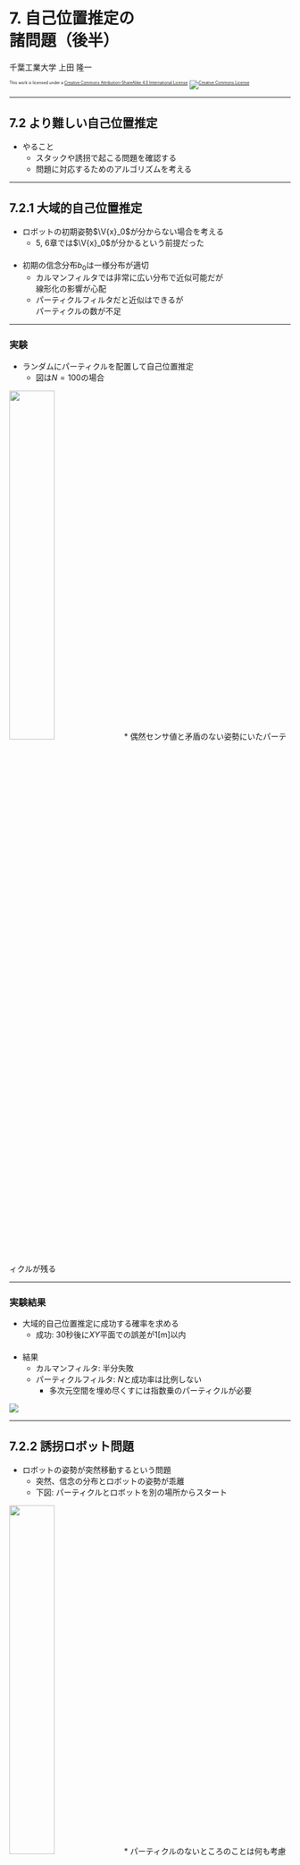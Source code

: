 $\newcommand{\V}[1]{\boldsymbol{#1}}$

# 7. 自己位置推定の<br />諸問題（後半）

千葉工業大学 上田 隆一

<p style="font-size:50%">
This work is licensed under a <a rel="license" href="http://creativecommons.org/licenses/by-sa/4.0/">Creative Commons Attribution-ShareAlike 4.0 International License</a>.
<a rel="license" href="http://creativecommons.org/licenses/by-sa/4.0/">
<img alt="Creative Commons License" style="border-width:0" src="https://i.creativecommons.org/l/by-sa/4.0/88x31.png" /></a>
</p>

---

## 7.2 より難しい自己位置推定

* やること
    * スタックや誘拐で起こる問題を確認する
    * 問題に対応するためのアルゴリズムを考える

---

## 7.2.1 大域的自己位置推定

* ロボットの初期姿勢$\V{x}_0$が分からない場合を考える
    * 5, 6章では$\V{x}_0$が分かるという前提だった<br />　
* 初期の信念分布$b_0$は一様分布が適切
    * カルマンフィルタでは非常に広い分布で近似可能だが<br />線形化の影響が心配
    * パーティクルフィルタだと近似はできるが<br />パーティクルの数が不足

---

### 実験

* ランダムにパーティクルを配置して自己位置推定
    * 図は$N=100$の場合<br />
<img width="40%" src="./figs/mcl_global.gif" />
    * 偶然センサ値と矛盾のない姿勢にいたパーティクルが残る


---

### 実験結果

* 大域的自己位置推定に成功する確率を求める
    * 成功: 30秒後に$XY$平面での誤差が1[m]以内<br />　
* 結果
    * カルマンフィルタ: 半分失敗
    * パーティクルフィルタ: $N$と成功率は比例しない
        * 多次元空間を埋め尽くすには指数乗のパーティクルが必要

![](./figs/table7.1.jpg)

---

## 7.2.2 誘拐ロボット問題

* ロボットの姿勢が突然移動するという問題
    * 突然、信念の分布とロボットの姿勢が乖離
    * 下図: パーティクルとロボットを別の場所からスタート<br />
<img width="40%" src="./figs/mcl_kidnap.gif" />
    * パーティクルのないところのことは何も考慮されないので<br />対応不可能


---

### 実験と結果

* 大域的自己位置推定のときと同様に実験
    * 前ページのアニメーションのようにロボットを信念分布と離してスタート<br />　
* パーティクルフィルタ: 対応できていない
* カルマンフィルタ: 多少は対応可能
    * 少しずつ分布が観測したランドマークの方に寄っていくので

<img width="70%" src="./figs/table7.2.jpg" />

---

## 7.3 推定の誤りの考慮

* 信念分布が間違っているかもしれない
    * これを今まで考えてこなかったのがいけない
    * ロボットの不安を拡張
        * 姿勢が不確か$\rightarrow$<span style="color:red">推定自体が不確か</span><br />　
* 準備
    * 「信念分布が正しいかどうかを表す変数$\Upsilon$」の導入
        * $\Upsilon$: 緊急事態を表すフラグ<br />（$\Upsilon$は「ウプシロン」と読む）
            * $\Upsilon=0$: 正しい
            * $\Upsilon=1$: 正しくない（= 緊急事態発生）<br />

---

### 信念分布の拡張

* $\Upsilon$を考慮して信念分布を書き直し
    * $b(\boldsymbol{x}) = b(\boldsymbol{x} | \Upsilon=0)P(\Upsilon=0) + b(\boldsymbol{x} | \Upsilon=1)P(\Upsilon=1)$
        * 第一項: 今までの信念分布
        * 第二項: 自己位置推定が間違っているときの信念分布<br />　
* 新たな信念分布の計算に必要なこと
    * 確率分布$P(\Upsilon)$をどうやって求めるか
        * 注意: 本書や以後のスライドではこれより簡単な問題を扱うだけにとどめており、いつ$\Upsilon=1$とするかどうかだけを求めている
    * 分布$b(\boldsymbol{x} | \Upsilon=1)$をどう作るか


---

## 7.3.1 信念分布が信頼できるか<br />どうかの判断

* このタイトルの「信念分布」: 拡張前の信念分布
    * $b(\boldsymbol{x} | \Upsilon=0)$のこと<br />　
* やること: いつ$\Upsilon=1$とするのかを考える<br />　
* やりかた:
    * $\hat{b}(\boldsymbol{x} | \Upsilon=0)$と得られたセンサ値$\textbf{z}$を比較
        * $\hat{b}$: ロボットの移動$\V{u}$が反映された信念分布
            * 時刻の添字$t$を省略しています
    * $\hat{b}(\boldsymbol{x} | \Upsilon=0)$を信じたときに$\textbf{z}$が得られそうにないなら<br />$\Upsilon=1$

---

### 周辺尤度

* 「$\hat{b}(\boldsymbol{x} | \Upsilon=0)$を信じたときに$\textbf{z}$が得られそう」<br />を数値化したもの
$$\alpha = \langle p(\textbf{z} | \boldsymbol{x}') \rangle_{\hat{b}(\boldsymbol{x}')}$$
* 周辺尤度の計算
    * 周辺尤度はベイズの定理の分母
         * $b(\boldsymbol{x}) = \hat{b}(\boldsymbol{x} | \textbf{z}) = \dfrac{ p(\textbf{z} | \boldsymbol{x}) \hat{b}(\boldsymbol{x}) } { p(\textbf{z}) } = \dfrac{ p(\textbf{z} | \boldsymbol{x}) \hat{b}(\boldsymbol{x}) } { \langle p(\textbf{z} | \boldsymbol{x}') \rangle_{\hat{b}(\boldsymbol{x}')}}$
    * <span style="color:red">パーティクルフィルタでは$\textbf{z}$反映後の正規化前の重みの合計</span>
        * $\alpha = \sum_{i=0}^{N-1} w^{(i)} = \sum_{i=0}^{N-1} p(\textbf{z} | \V{x}^{(i)}) w^{(i)}$
        * 簡単に計算できるので閾値処理で$\Upsilon=0,1$を判断

---

### 周辺尤度の閾値の決定

* 書籍での方法
    1. パーティクルが真の姿勢から離れないか監視しながらロボットとMCLを動作
    2. 1の間、$\alpha$の値を記録
    3. 2の最小値を下回るように閾値$\alpha_\text{th}$を決定<br />　
* 結果
    * ランドマークを1個だけ観測した場合: $\alpha > 0.01$
    * ランドマーク2個を同時に観測した場合: $\alpha > 0.07$
    * 参考: パーティクルの姿勢とセンサ値が大きく乖離すると$\alpha = 10^{-150}$くらいの小さい値になる<br />　
* $\alpha_\text{th} = 0.001$に設定
    * オクルージョンなどがないという前提で設定したので少し雑

---

## 7.3.2 単純リセットの実装

* 周辺尤度が閾値を下回ったらどうするのか？ 
    * 下のふたつの式から$b(\boldsymbol{x}) = b(\boldsymbol{x} | \Upsilon=1)$
        * $P(\Upsilon=1) = 1$
        * $b(\boldsymbol{x}) = b(\boldsymbol{x} | \Upsilon=0)P(\Upsilon=0) + b(\boldsymbol{x} | \Upsilon=1)P(\Upsilon=1)$
    * つまり信念分布を「いままでの自己位置推定が間違っていたときの代用の信念分布」で置き換え
        * これを<span style="color:red">リセット</span>と呼ぶ<br />　
* $b(\boldsymbol{x} | \Upsilon=1)$は何か？
    * とりあえず一様分布と考えてみましょう
        * 何も情報がないので
    * パーティクルを一様分布状に再配置
        * 「単純リセット」と呼ぶ

---

### 単純リセットの挙動

* 大域的自己位置推定を<br />やりなおすことになるので、<br />運次第となる
    * ただしリセットなしより改善
    * 誘拐ロボット問題の実験: <br />成功回数$446$回
        * $N=100$、$1000$回試行<br />　
* 実用的な環境では$N$が不足<br />　

<img width="35%" src="./figs/simple_reset_mcl.gif" />

もっと効率の良い方法はないか？

---

## 7.3.3 センサリセットの実装

* 一様分布ではなくリセットを引き起こしたセンサ値$\textbf{z}$に基づいてパーティクルを置き直すことを考える<br />
$\Longrightarrow$<span style="color:red">センサリセット</span>
    * $b(\V{x}) = \eta L(\V{x} | \textbf{z})$<br />　
* センサリセットのアルゴリズム
    * 尤度関数$L(\V{x} | \textbf{z})$から$N$個パーティクルをドロー


---

### センサリセットの挙動

* 単純リセットより効率がよい
    * 誘拐ロボット問題の実験: 585回/1000回成功
    * より狭い領域にパーティクルを配置できるので

<img width="40%" src="./figs/sensor_reset.gif" />


---

## 7.3.4 センサリセットの問題と<span style="text-transform:none">adaptive MCL</span>

* 単純リセットもセンサリセットもセンサ値の大きな誤差に弱い
    * 誤発動でいままで推定が正しかったのにリセットされる
    * これならリセットがないほうがよい<br />　
* 対応: 1個の$\textbf{z}$でリセットを判断しない
    * $\alpha$の値がしばらくの間だけ小さい場合にリセット

---

### <span style="text-transform:none">adaptive MCL</span>

* 次のような方法で急なリセットを防ぐ
    * 変数$\alpha_\text{slow}, \alpha_\text{fast}$を次のように更新
        * $\alpha_\text{slow} \longleftarrow \alpha_\text{slow} + \alpha_\text{th-slow} (\alpha - \alpha_\text{slow})$
        * $\alpha_\text{fast} \longleftarrow \alpha_\text{fast} + \alpha_\text{th-fast} (\alpha - \alpha_\text{fast})$
    * $\alpha_\text{th-slow}, \alpha_\text{th-fast}$は閾値
        * $0 < \alpha_\text{th-slow} \ll \alpha_\text{th-fast} < 1$ （例: $\alpha_\text{th-slow} = 0.001, \alpha_\text{th-fast} = 0.1$）
        * $\alpha$が小さい状態が続く$\rightarrow$先に$\alpha_\text{fast}$が0に接近$\rightarrow$あとから$\alpha_\text{slow}$が0に接近<br />　
* $\alpha_\text{slow}, \alpha_\text{fast}$にもとづき、$\tilde{N}$個のパーティクルを置き直し
    * $\tilde{N} = N \max \left(0, 1 - \alpha_\text{fast}/\alpha_\text{slow} \right)$
        * $\alpha_\text{fast} < \alpha_\text{slow}$のときに一部のパーティクルが置き直される
    * やっている計算
        * $b(\V{x}) = b(\V{x} | \Upsilon=0)\dfrac{1-\tilde{N}}{N} + b(\V{x} | \Upsilon=1)\dfrac{\tilde{N}}{N}$

---

### <span style="text-transform:none">adaptive MCL</span>の挙動

* $N=1000$、観測でファントムを起こす
    * $\alpha_\text{th-slow} = 0.001, \alpha_\text{th-fast} = 0.1$
* 左図: 誘拐なし
    * 突発的な周辺尤度の低下ではリセットが起きない
* 右図: 誘拐あり
    * リセットが起こる（$\tilde{N}$が少ないので不安定）

<img width="35%" src="./figs/adaptive_mcl_phantom.gif" />
<img width="35%" src="./figs/adaptive_mcl_phantom_kidnap.gif" />


---

## 7.3.5 膨張リセット

* adaptive MCLは「無駄なリセットを起こさない」という方針だが、リセットが起きても急激に分布の形状を変えないという方針も考えられる<br />　
* 膨張リセット
    * 元の信念分布を広げる（ぼかす）ようにリセット
        * パーティクルの分布を膨張させる
    * 本書での実装
        * リセット前の分布のパーティクルにブラウン運動させて分布を拡散
            * ガウス分布に従う量だけ変異させる
	        * 標準偏差: $X, Y$軸方向それぞれ0.2[mm]、$\theta$方向0.2[rad]


---

### 膨張リセットの挙動

* $N=100$、ファントム有り
* 左図: 膨張を繰り返して誘拐を解消
* 右図: スタックしてもパーティクルが戻ってくる
<img width="35%" src="./figs/expansion_reset.gif" />
&nbsp;
<img width="35%" src="./figs/expansion_reset_stuck.gif" />
* 誘拐ロボット問題の実験: $N=100$で$334$回/$1000$回成功
    * 収束が30[s]では足りない


---

## 7.3.6 膨張リセットとセンサリセットの組み合わせ

* 膨張リセットの短所
    * センサリセットより誘拐の解決に時間がかかる
    * パーティクルが広がりすぎると大域的自己位置推定と変わらない<br />　
* $\Longrightarrow$複合リセット
    * 膨張を何回か繰り返したらセンサリセットに切り替え
        * とってつけたようだが、パーティクルが過度に広がって推定不能になることを防いでいる

---

### 複合リセットの挙動

* 図の例: 4回膨張リセットが連続したら5回目でセンサリセットに切り替え
* 誘拐ロボット問題の実験: $N=100$で$609$回/$1000$回成功
    * とってつけたようだが機能する
    * ただしファントムが連続で見えた場合には誤作動する

<img width="40%" src="./figs/expansion_sensor_reset.gif" />

---

## 7.4 MCLにおける変則的な分布の利用

* いままでMCLでの確率モデルはガウス分布を使っていたが、MCLではその必要はない
    * 尤度関数は自由に定義できる<br />　
* やること
    * オクルージョンを考慮した尤度関数の設計


---

### オクルージョンの影響

* 本書でいうオクルージョンの設定
    * ランドマークが移動障害物に隠れて<br />欠けて見え、実際より遠く見える<br />　
* 図: 何も対応せずにMCLを実行
    * ランドマークから遠い<br />パーティクルが残って<br />自己位置推定できない<br />　

<img width="38%" src="./figs/occlusion_mcl.gif" />


---

### いつ発生するか分からない<br />観測への妨害の対応

* リセットにたよらず尤度関数で対応する場合
    * 可能ならば、妨害が起こっている可能性を<span style="color:red">常に</span>考える
<br />$\Longrightarrow$起こっている/いない場合で尤度を計算して大きい方をとる<br />　
* 本書のオクルージョンの場合
    * センサ値が示すよりランドマークが手前にある可能性を常に考慮

<img width="80%" src="./figs/occlusion.jpg" />


---

### オクルージョンに対応した尤度関数

* センサ値の示す距離$\ell_j$から計算した尤度と、姿勢$\V{x}$から計算される距離$\ell_j^\*$から計算した尤度の大きい方をとる
    * <span style="font-size:80%">$ L\_j(\V{x} | \V{z}\_j) = \begin{cases} \mathcal{N}\left[ \V{z} = \V{z}\_j | \V{h}\_j(\V{x}), Q\_j(\V{x}) \right] & (\ell\_j < \ell\_j^\*)  \\\\ \mathcal{N}\left[ \ell = \ell\_j^\* ,\varphi = \varphi\_j | \V{h}\_j(\V{x}), Q\_j(\V{x}) \right] & (\text{otherwise}) \end{cases} $</span>
    * $\ell_j$が不自然に大きくても尤度は小さくならない
    * 直観的には、ガウス分布と一様分布を継ぎ足した形状の尤度関数となる

<img width="55%" src="./figs/occlusion_likelihood.jpg" />

---

### 効果

* 左: 尤度関数でオクルージョン未考慮
    * パーティクルがランドマークから遠ざかって推定不可能
* 右: 尤度関数でオクルージョン考慮
    * 少しランドマーク側にパーティクルが寄るが推定は可能

<img width="35%" src="./figs/occlusion_mcl.gif" />
&nbsp;&nbsp;
<img width="35%" src="./figs/occlusion_free_mcl.gif" />

---

## 7.5 まとめ

* 以下を扱った
    * パーティクルの数を可変にする方法
        * KLDサンプリング 
    * 大きな偶発的誤差への対応
        * リセット、変則的な尤度関数<br />　
* いずれも2000年代前半、実際にロボットを動かしたいという強い動機から生まれた研究
    * 実践的、実戦的
    * きれいな理論だけではロボットは動かないので、おそらくもっときれいな理論を作らなければならない
